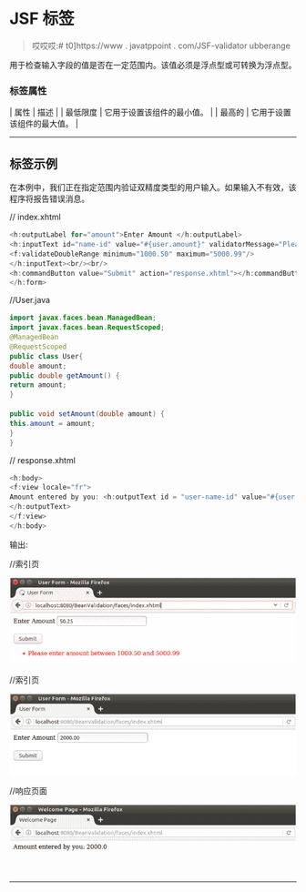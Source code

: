 # JSF <validatedoublerange>标签</validatedoublerange>

> 哎哎哎:# t0]https://www . javatppoint . com/JSF-validator ubberange

用于检查输入字段的值是否在一定范围内。该值必须是浮点型或可转换为浮点型。

### <validatedoublerange>标签属性</validatedoublerange>

| 属性 | 描述 |
| 最低限度 | 它用于设置该组件的最小值。 |
| 最高的 | 它用于设置该组件的最大值。 |

* * *

## <validatedoublerange>标签示例</validatedoublerange>

在本例中，我们正在指定范围内验证双精度类型的用户输入。如果输入不有效，该程序将报告错误消息。

// index.xhtml

```java
<h:outputLabel for="amount">Enter Amount </h:outputLabel>
<h:inputText id="name-id" value="#{user.amount}" validatorMessage="Please enter amount between 1000.50 and 5000.99">
<f:validateDoubleRange minimum="1000.50" maximum="5000.99"/>
</h:inputText><br/><br/>
<h:commandButton value="Submit" action="response.xhtml"></h:commandButton>
</h:form>

```

//User.java

```java
import javax.faces.bean.ManagedBean;
import javax.faces.bean.RequestScoped;
@ManagedBean
@RequestScoped
public class User{
double amount;
public double getAmount() {
return amount;
}

public void setAmount(double amount) {
this.amount = amount;
}
}

```

// response.xhtml

```java
<h:body>
<f:view locale="fr">
Amount entered by you: <h:outputText id = "user-name-id" value="#{user.amount}">
</h:outputText>
</f:view>
</h:body>

```

输出:

//索引页

![JSF F validatedoublerange tag 1](img/b876a5c91334cd5556d4ae3388ef429f.png)

//索引页

![JSF F validatedoublerange tag 2](img/bea99b376348264d711c37896d751a1c.png)

//响应页面

![JSF F validatedoublerange tag 3](img/bbf3e05e91d468474a0e43e880acea3c.png)

* * *